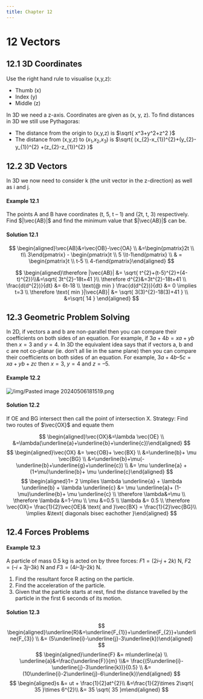 ```yaml
---
title: Chapter 12
---
```

# 12 Vectors
## 12.1 3D Coordinates

Use the right hand rule to visualise (x,y,z):
- Thumb (x)
- Index (y)
- Middle (z)

In 3D we need a z-axis.
Coordinates are given as (x, y, z). To find distances in 3D we still use Pythagoras:
- The distance from the origin to (x,y,z) is $\sqrt{ x^3+y^2+z^2 }$
- The distance from (x,y,z) to ($x_{1}$,$x_{2}$,$x_{3}$) is $\sqrt{ (x_{2}-x_{1})^{2}+(y_{2}-y_{1})^{2} +(z_{2}-z_{1})^{2} }$

## 12.2 3D Vectors
In 3D we now need to consider k (the unit vector in the z-direction) as well as i and j.
#### Example 12.1
The points A and B have coordinates (t, 5, t – 1) and (2t, t, 3) respectively. Find $|\vec{AB}|$ and find the minimum value that $|\vec{AB}|$ can be.

#### Solution 12.1
$$
\begin{aligned}\vec{AB}&=\vec{OB}-\vec{OA} \\ &=\begin{pmatrix}2t \\ t\\ 3\end{pmatrix} - \begin{pmatrix}t \\ 5 \\t-1\end{pmatrix} \\ & = \begin{pmatrix}t \\ t-5 \\ 4-t\end{pmatrix}\end{aligned}
$$

$$
\begin{aligned}\therefore |\vec{AB}| &= \sqrt{ t^{2}+(t-5)^{2}+(4-t)^{2}}\\&=\sqrt{ 3t^{2}-18t+41 }\\ \therefore d^{2}&=3t^{2}-18t+41 \\ \frac{d(d^{2})}{dt} &= 6t-18 \\ \text{@ min } \frac{d(d^{2})}{dt} &= 0 \implies t=3 \\ \therefore \text{ min }|\vec{AB}| &= \sqrt{ 3(3)^{2}-18(3)+41 } \\ &=\sqrt{ 14 }
\end{aligned}
$$
## 12.3 Geometric Problem Solving
In 2D, if vectors a and b are non-parallel then you can compare their coefficients on both sides of an equation. For example, if $3a + 4b = xa + yb$ then $x = 3$ and $y = 4$.
In 3D the equivalent idea says that if vectors a, b and c are not co-planar (ie. don’t all lie in the same plane) then you can compare their coefficients on both sides of an equation. For example, $3a + 4b – 5c = xa + yb + zc$ then $x = 3$, $y = 4$ and $z = –5$.

#### Example 12.2
![/img/Pasted image 20240506181519.png](img/math/book-2/22.png)

#### Solution 12.2
If OE and BG intersect then call the point of intersection X. Strategy: Find two routes of $\vec{OX}$ and equate them

$$
\begin{aligned}\vec{OX}&=\lambda \vec{OE} \\ &=\lambda(\underline{a}+\underline{b}+\underline{c})\end{aligned}
$$
$$
\begin{aligned}\vec{OX} &= \vec{OB}+ \vec{BX} \\ &=\underline{b}+ \mu \vec{BG} \\ &=\underline{b}+\mu(-\underline{b}+\underline{g}+\underline{c}) \\ &= \mu \underline{a} + (1+\mu)\underline{b}+ \mu \underline{c}\end{aligned}
$$
$$
\begin{aligned}1= 2 \implies \lambda \underline{a} + \lambda \underline{b} + \lambda \underline{c} &= \mu \underline{a}+ (1-\mu)\underline{b}+ \mu \underline{c} \\ \therefore \lambda&=\mu \\ \therefore \lambda &=1-\mu \\ \mu &=0.5 \\ \lambda &= 0.5 \\ \therefore \vec{OX}= \frac{1}{2}\vec{OE}& \text{ and  }\vec{BX} = \frac{1}{2}\vec{BG}\\ \implies &\text{ diagonals bisec eachother }\end{aligned}
$$
## 12.4 Forces Problems

#### Example 12.3
A particle of mass 0.5 kg is acted on by three forces: $F1 = (2i – j + 2k)$ N, $F2 = (–i + 3j – 3k)$ N and $F3 = (4i – 3j – 2k)$ N.
1) Find the resultant force R acting on the particle.
2) Find the acceleration of the particle.
3) Given that the particle starts at rest, find the distance travelled by the particle in the first 6 seconds of its motion.

#### Solution 12.3 
$$
\begin{aligned}\underline{R}&=\underline{F_{1}}+\underline{F_{2}}+\underline{F_{3}} \\ &= (5\underline{i}-\underline{j}-3\underline{k})\end{aligned}
$$
$$
\begin{aligned}\underline{F} &= m\underline{a} \\ \underline{a}&=\frac{\underline{F}}{m} \\&= \frac{(5\underline{i}-\underline{j}-3\underline{k})}{0.5} \\ &=(10\underline{i}-2\underline{j}-6\underline{k})\end{aligned}
$$
$$
\begin{aligned}s &= ut + \frac{1}{2}at^{2}\\ &=\frac{1}{2}\times 2\sqrt{ 35 }\times 6^{2}\\ &= 35 \sqrt{ 35 }m\end{aligned}
$$